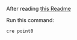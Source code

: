 
After reading
[this Readme](https://github.com/stormasm/influx-point-lineprotocol/tree/master/csv1/examples)

Run this command:

```
cre point0
```
